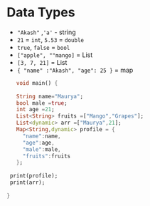 # Data Types

- `"Akash"` ,`'a'` - string
- `21` = `int`, `5.53` = `double`
- `true`, `false` = `bool`
- `["apple", ""mango]` = List<String>
-  `[3, 7, 21]` = List<int>
- `{
    "name" :"Akash",
     "age": 25
    }`   = map


 ```dart
    void main() {
  
    String name="Maurya";
    bool male =true;
    int age =21;
    List<String> fruits =["Mango","Grapes"];
    List<dynamic> arr =["Maurya",21];
    Map<String,dynamic> profile = {
      "name":name,
      "age":age,
      "male":male,
      "fruits":fruits
    };
  
  print(profile);
  print(arr);
  
}
    
 ```